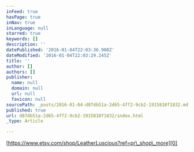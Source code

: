 ```yaml
---
inFeed: true
hasPage: true
inNav: true
inLanguage: null
starred: true
keywords: []
description: ''
datePublished: '2016-01-04T22:03:36.908Z'
dateModified: '2016-01-04T22:03:29.245Z'
title: ''
author: []
authors: []
publisher:
  name: null
  domain: null
  url: null
  favicon: null
sourcePath: _posts/2016-01-04-d87db51a-2d65-4ff2-9cb2-1915810f1832.md
published: true
url: d87db51a-2d65-4ff2-9cb2-1915810f1832/index.html
_type: Article

---
```

[https://www.etsy.com/shop/LeatherLuscious?ref=pr\_shop\_more][0]

[0]: https://www.etsy.com/shop/LeatherLuscious?ref=pr_shop_more